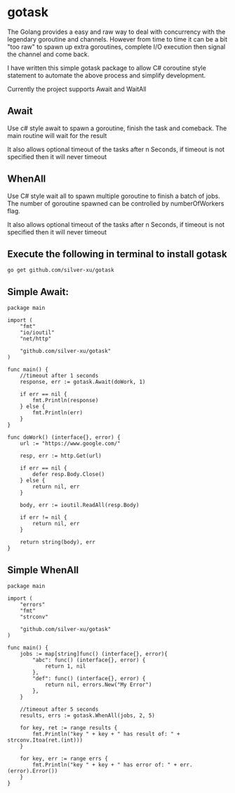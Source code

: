 # gotask 

The Golang provides a easy and raw way to deal with concurrency with the legendary goroutine and channels. However from time to time it can be a bit "too raw" to spawn up extra goroutines, complete I/O execution then signal the channel and come back.

I have written this simple gotask package to allow C# coroutine style statement to automate the above process and simplify development.

Currently the project supports Await and WaitAll

## Await
Use c# style await to spawn a goroutine, finish the task and comeback. The main routine will wait for the result

It also allows optional timeout of the tasks after n Seconds, if timeout is not specified then it will never timeout

## WhenAll
Use C# style wait all to spawn multiple goroutine to finish a batch of jobs. The number of goroutine spawned can be controlled by numberOfWorkers flag.

It also allows optional timeout of the tasks after n Seconds, if timeout is not specified then it will never timeout

## Execute the following in terminal to install gotask

```
go get github.com/silver-xu/gotask
```

## Simple Await:

```golang
package main

import (
	"fmt"
	"io/ioutil"
	"net/http"

	"github.com/silver-xu/gotask"
)

func main() {
    //timeout after 1 seconds
	response, err := gotask.Await(doWork, 1)

	if err == nil {
		fmt.Println(response)
	} else {
		fmt.Println(err)
	}
}

func doWork() (interface{}, error) {
	url := "https://www.google.com/"

	resp, err := http.Get(url)

	if err == nil {
		defer resp.Body.Close()
	} else {
		return nil, err
	}

	body, err := ioutil.ReadAll(resp.Body)

	if err != nil {
		return nil, err
	}

	return string(body), err
}
```

## Simple WhenAll

```golang
package main

import (
	"errors"
	"fmt"
	"strconv"

	"github.com/silver-xu/gotask"
)

func main() {
	jobs := map[string]func() (interface{}, error){
		"abc": func() (interface{}, error) {
			return 1, nil
		},
		"def": func() (interface{}, error) {
			return nil, errors.New("My Error")
		},
	}

    //timeout after 5 seconds
	results, errs := gotask.WhenAll(jobs, 2, 5)

	for key, ret := range results {
		fmt.Println("key " + key + " has result of: " + strconv.Itoa(ret.(int)))
	}

	for key, err := range errs {
		fmt.Println("key " + key + " has error of: " + err.(error).Error())
	}
}
```
